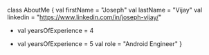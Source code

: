 class AboutMe {
    val firstName = "Joseph"
    val lastName = "Vijay"
    val linkedin = "https://www.linkedin.com/in/joseph-vijay/"
-   val yearsOfExperience = 4
+   val yearsOfExperience = 5
    val role = "Android Engineer"
}

